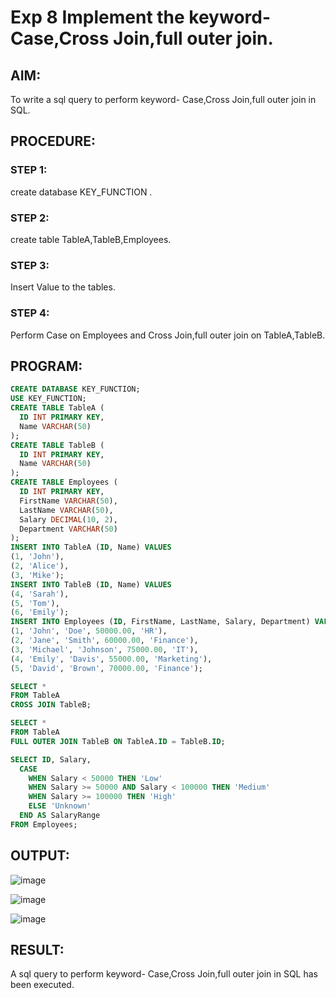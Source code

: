 # Exp 8 Implement the keyword- Case,Cross Join,full outer join.
## AIM:
To write a sql query to perform keyword- Case,Cross Join,full outer join in SQL.
## PROCEDURE:
### STEP 1:
create database KEY_FUNCTION  .
### STEP 2:
create table TableA,TableB,Employees.
### STEP 3:
Insert Value to the tables.
### STEP 4:
Perform Case on Employees and Cross Join,full outer join on TableA,TableB.
## PROGRAM:
```sql
CREATE DATABASE KEY_FUNCTION;
USE KEY_FUNCTION;
CREATE TABLE TableA (
  ID INT PRIMARY KEY,
  Name VARCHAR(50)
);
CREATE TABLE TableB (
  ID INT PRIMARY KEY,
  Name VARCHAR(50)
);
CREATE TABLE Employees (
  ID INT PRIMARY KEY,
  FirstName VARCHAR(50),
  LastName VARCHAR(50),
  Salary DECIMAL(10, 2),
  Department VARCHAR(50)
);
INSERT INTO TableA (ID, Name) VALUES
(1, 'John'),
(2, 'Alice'),
(3, 'Mike');
INSERT INTO TableB (ID, Name) VALUES
(4, 'Sarah'),
(5, 'Tom'),
(6, 'Emily');
INSERT INTO Employees (ID, FirstName, LastName, Salary, Department) VALUES
(1, 'John', 'Doe', 50000.00, 'HR'),
(2, 'Jane', 'Smith', 60000.00, 'Finance'),
(3, 'Michael', 'Johnson', 75000.00, 'IT'),
(4, 'Emily', 'Davis', 55000.00, 'Marketing'),
(5, 'David', 'Brown', 70000.00, 'Finance');

SELECT *
FROM TableA
CROSS JOIN TableB;

SELECT *
FROM TableA
FULL OUTER JOIN TableB ON TableA.ID = TableB.ID;

SELECT ID, Salary,
  CASE
    WHEN Salary < 50000 THEN 'Low'
    WHEN Salary >= 50000 AND Salary < 100000 THEN 'Medium'
    WHEN Salary >= 100000 THEN 'High'
    ELSE 'Unknown'
  END AS SalaryRange
FROM Employees;
```
## OUTPUT:
![image](https://github.com/Karthikeyan21001828/DBMS_EX08/assets/93427303/ab83bc04-cff5-4977-96b6-83ffb652bff3)

![image](https://github.com/Karthikeyan21001828/DBMS_EX08/assets/93427303/12872ebf-78d1-47a1-af52-8df42f98ee29)

![image](https://github.com/Karthikeyan21001828/DBMS_EX08/assets/93427303/1b47c7f3-db3f-47c6-92c3-7add59aa67b9)



## RESULT:
A sql query to perform keyword- Case,Cross Join,full outer join in SQL has been executed.
